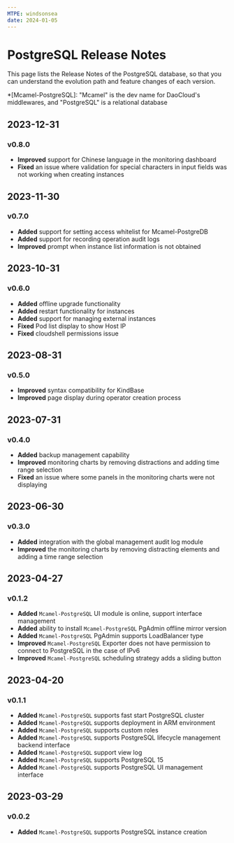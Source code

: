 ```yaml
---
MTPE: windsonsea
date: 2024-01-05
---
```


# PostgreSQL Release Notes

This page lists the Release Notes of the PostgreSQL database, so that you can understand the evolution path and feature changes of each version.

*[Mcamel-PostgreSQL]: "Mcamel" is the dev name for DaoCloud's middlewares, and "PostgreSQL" is a relational database

## 2023-12-31

### v0.8.0

- **Improved** support for Chinese language in the monitoring dashboard
- **Fixed** an issue where validation for special characters in input fields was not working when creating instances

## 2023-11-30

### v0.7.0

- **Added** support for setting access whitelist for Mcamel-PostgreDB
- **Added** support for recording operation audit logs
- **Improved** prompt when instance list information is not obtained

## 2023-10-31

### v0.6.0

- **Added** offline upgrade functionality
- **Added** restart functionality for instances
- **Added** support for managing external instances
- **Fixed** Pod list display to show Host IP
- **Fixed** cloudshell permissions issue

## 2023-08-31

### v0.5.0

- **Improved** syntax compatibility for KindBase
- **Improved** page display during operator creation process

## 2023-07-31

### v0.4.0

- **Added** backup management capability
- **Improved** monitoring charts by removing distractions and adding time range selection
- **Fixed** an issue where some panels in the monitoring charts were not displaying

## 2023-06-30

### v0.3.0

- **Added** integration with the global management audit log module
- **Improved** the monitoring charts by removing distracting elements and adding a time range selection

## 2023-04-27

### v0.1.2

- **Added** `Mcamel-PostgreSQL` UI module is online, support interface management
- **Added** ability to install `Mcamel-PostgreSQL` PgAdmin offline mirror version
- **Added** `Mcamel-PostgreSQL` PgAdmin supports LoadBalancer type
- **Improved** `Mcamel-PostgreSQL` Exporter does not have permission to connect to PostgreSQL in the case of IPv6
- **Improved** `Mcamel-PostgreSQL` scheduling strategy adds a sliding button

## 2023-04-20

### v0.1.1

- **Added** `Mcamel-PostgreSQL` supports fast start PostgreSQL cluster
- **Added** `Mcamel-PostgreSQL` supports deployment in ARM environment
- **Added** `Mcamel-PostgreSQL` supports custom roles
- **Added** `Mcamel-PostgreSQL` supports PostgreSQL lifecycle management backend interface
- **Added** `Mcamel-PostgreSQL` support view log
- **Added** `Mcamel-PostgreSQL` supports PostgreSQL 15
- **Added** `Mcamel-PostgreSQL` supports PostgreSQL UI management interface

## 2023-03-29

### v0.0.2

- **Added** `Mcamel-PostgreSQL` supports PostgreSQL instance creation
